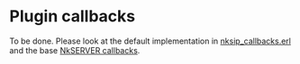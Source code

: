 # Plugin callbacks

To be done.
Please look at the default implementation in [nksip_callbacks.erl](../../src/nksip_callbacks.erl) and the base [NkSERVER callbacks](https://github.com/NetComposer/nkserver/blob/master/src/nkserver_callbacks.erl).


